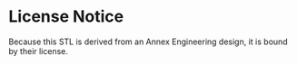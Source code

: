# License Notice
Because this STL is derived from an Annex Engineering design, it is bound by their license.